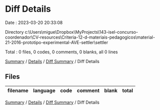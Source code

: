 # Diff Details

Date : 2023-03-20 20:33:08

Directory c:\\Users\\migue\\Dropbox\\MyProjects\\143-isel-concurso-coordenador\\CV-resources\\Criteria-12-d-materiais-pedagogicos\\material-21-2016-prototipo-experimental-AVE-settler\\settler

Total : 0 files,  0 codes, 0 comments, 0 blanks, all 0 lines

[Summary](results.md) / [Details](details.md) / [Diff Summary](diff.md) / Diff Details

## Files
| filename | language | code | comment | blank | total |
| :--- | :--- | ---: | ---: | ---: | ---: |

[Summary](results.md) / [Details](details.md) / [Diff Summary](diff.md) / Diff Details